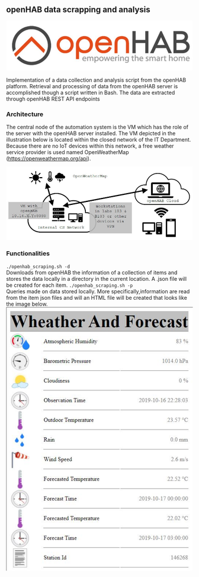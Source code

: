 ## openHAB data scrapping and analysis
![alt text](https://github.com/mchara01/Data-Mining-openHab/blob/main/images/openhab_logo.JPG?raw=true)

Implementation of a data collection and analysis script from the openHAB platform. Retrieval and processing of data from the openHAB server is accomplished though a script written in Bash. The data are extracted through openHAB REST API endpoints

### Architecture 
The central node of the automation system is the VM which has the role of the server with the openHAB server installed. The VM depicted in the illustration below is located within the closed network of the IT Department. Because there are no IoT devices within this network, a free weather service provider is used named OpenWeatherMap (https://openweathermap.org/api).

![alt text](https://github.com/mchara01/Data-Mining-openHab/blob/main/images/architecture.JPG?raw=true)

### Functionalities
`./openhab_scraping.sh -d`<br /> Downloads from openHAB the information of a collection of items and stores the data locally in a directory in the current location. A .json file will be created for each item.
`./openhab_scraping.sh -p`<br /> Queries made on data stored locally. More specifically,information are read from the item json files and will an HTML file will be created that looks like the image below.
![alt text](https://github.com/mchara01/Data-Mining-openHab/blob/main/images/app_results.JPG?raw=true)
